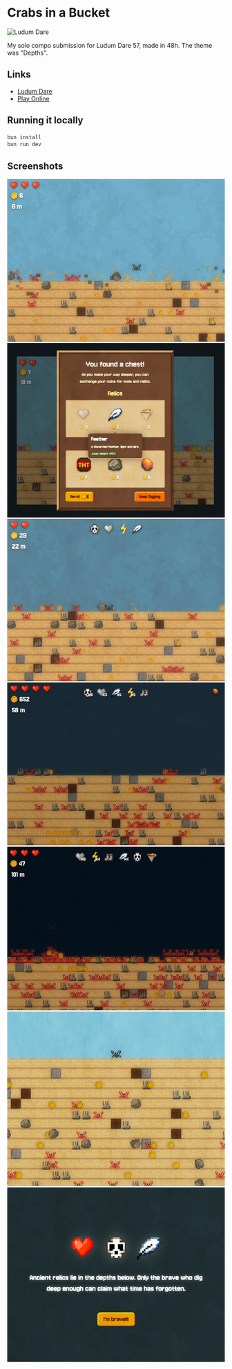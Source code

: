 # Crabs in a Bucket

![Ludum Dare](https://img.shields.io/badge/LudumDare57-Compo-f79122?labelColor=ee5533&link=https%3A%2F%2Fldjam.com%2Fevents%2Fludum-dare%2F56)

My solo compo submission for Ludum Dare 57, made in 48h. The theme was "Depths".

## Links

-   [Ludum Dare](https://ldjam.com/events/ludum-dare/57/crabs-in-a-bucket)
-   [Play Online](https://crabs-in-a-bucket.pages.dev/)

## Running it locally

```bash
bun install
bun run dev
```

## Screenshots

![Screenshot 1](./screenshots/final_gif1.gif)
![Screenshot 2](./screenshots/pic2.png)
![Screenshot 3](./screenshots/final_gif2.gif)
![Screenshot 4](./screenshots/final_gif3.gif)
![Screenshot 4](./screenshots/final_gif4.gif)
![Screenshot 5](./screenshots/pic1.png)
![Screenshot 6](./screenshots/pic3.png)

